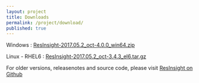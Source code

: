 ```yaml
---
layout: project
title: Downloads
permalink: /project/download/
published: true
---
```


Windows : [ResInsight-2017.05.2_oct-4.0.0_win64.zip](https://github.com/OPM/ResInsight/releases/download/v2017.05.2/ResInsight-2017.05.2_oct-4.0.0_win64.zip) 

Linux - RHEL6 : [ResInsight-2017.05.2_oct-3.4.3_el6.tar.gz](https://github.com/OPM/ResInsight/releases/download/v2017.05.2/ResInsight-2017.05.2_oct-3.4.3_el6.tar.gz) 

For older versions, releasenotes and source code, please visit [ResInsight on Github](https://github.com/OPM/ResInsight/releases/)
